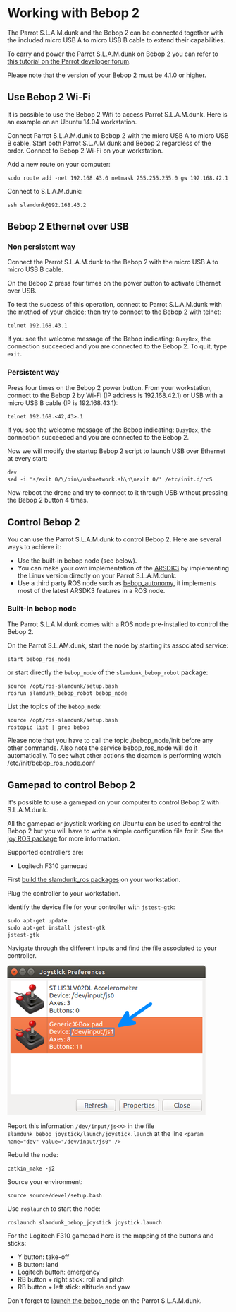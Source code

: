# Working with Bebop 2

The Parrot S.L.A.M.dunk and the Bebop 2 can be connected together
with the included micro USB A to micro USB B cable to extend their capabilities.

To carry and power the Parrot S.L.A.M.dunk on Bebop 2 you can refer to
[this tutorial on the Parrot developer forum](http://forum.developer.parrot.com/t/tuto-modify-your-bebop-2-to-carry-and-power-your-s-l-a-m-dunk/4725).

<aside class="notice">
Please note that the version of your Bebop 2 must be 4.1.0 or higher.
</aside>

## Use Bebop 2 Wi-Fi

It is possible to use the Bebop 2 Wifi to access Parrot S.L.A.M.dunk.
Here is an example on an Ubuntu 14.04 workstation.

Connect Parrot S.L.A.M.dunk to Bebop 2 with the micro USB A to micro USB B cable.
Start both Parrot S.L.A.M.dunk and Bebop 2 regardless of the order.
Connect to Bebop 2 Wi-Fi on your workstation.

Add a new route on your computer:

    sudo route add -net 192.168.43.0 netmask 255.255.255.0 gw 192.168.42.1

Connect to S.L.A.M.dunk:

    ssh slamdunk@192.168.43.2

## Bebop 2 Ethernet over USB

### Non persistent way

Connect the Parrot S.L.A.M.dunk to the Bebop 2 with
the micro USB A to micro USB B cable.

On the Bebop 2 press four times on the power button 
to activate Ethernet over USB.

To test the success of this operation, connect to Parrot S.L.A.M.dunk with the
method of your [choice](#network-setup);
then try to connect to the Bebop 2 with telnet:

    telnet 192.168.43.1

If you see the welcome message of the Bebop indicating: `BusyBox`,
the connection succeeded and you are connected to the Bebop 2. 
To quit, type `exit`.

### Persistent way

Press four times on the Bebop 2 power button.
From your workstation, connect to
the Bebop 2 by Wi-Fi (IP address is 192.168.42.1)
or USB with a micro USB B cable (IP is 192.168.43.1):

    telnet 192.168.<42,43>.1

If you see the welcome message of the Bebop indicating: `BusyBox`,
the connection succeeded and you are connected to the Bebop 2.

Now we will modify the startup Bebop 2 script
to launch USB over Ethernet at every start:

    dev
    sed -i 's/exit 0/\/bin\/usbnetwork.sh\n\nexit 0/' /etc/init.d/rcS

Now reboot the drone and try to connect to it through USB without pressing
the Bebop 2 button 4 times.

## Control Bebop 2

You can use the Parrot S.L.A.M.dunk to control Bebop 2.
Here are several ways to achieve it:

 - Use the built-in bebop node (see below).
 - You can make your own implementation of the
[ARSDK3](http://developer.parrot.com/docs/SDK3/)
by implementing the Linux version directly on your Parrot S.L.A.M.dunk.
 - Use a third party ROS node such as [bebop_autonomy](http://bebop-autonomy.readthedocs.io),
it implements most of the latest ARSDK3 features in a ROS node.

### Built-in bebop node

The Parrot S.L.A.M.dunk comes with a ROS node pre-installed
to control the Bebop 2.

On the Parrot S.L.AM.dunk, start the node by starting its associated service:

    start bebop_ros_node

or start directly the `bebop_node` of the `slamdunk_bebop_robot` package:

    source /opt/ros-slamdunk/setup.bash
    rosrun slamdunk_bebop_robot bebop_node

List the topics of the `bebop_node`:

    source /opt/ros-slamdunk/setup.bash
    rostopic list | grep bebop

<aside class="notice">
Please note that you have to call the topic /bebop_node/init before any
other commands. Also note the service bebop_ros_node will do it automatically.
To see what other actions the deamon is performing watch /etc/init/bebop_ros_node.conf
</aside>

## Gamepad to control Bebop 2

It's possible to use a gamepad on your computer to control
Bebop 2 with S.L.A.M.dunk.

All the gamepad or joystick working on Ubuntu can be used to control the Bebop 2
but you will have to write a simple configuration file for it. 
See the [joy ROS package](http://wiki.ros.org/joy) for more information.

Supported controllers are:

  - Logitech F310 gamepad

First [build the slamdunk_ros packages](#the-slamdunk_ros-packages)
on your workstation.

Plug the controller to your workstation.

Identify the device file for your controller with `jstest-gtk`:

    sudo apt-get update
    sudo apt-get install jstest-gtk
    jstest-gtk

Navigate through the different inputs and find the file associated
to your controller.

![jstest-gtk screenshot with an arrow on the file](../images/screenshot_jstest-gtk_arrow.png "jstest-gtk screenshot")

Report this information `/dev/input/js<X>` in the file
`slamdunk_bebop_joystick/launch/joystick.launch`
at the line `<param name="dev" value="/dev/input/js0" />`

Rebuild the node:

    catkin_make -j2

Source your environment:

    source source/devel/setup.bash

Use `roslaunch` to start the node:

    roslaunch slamdunk_bebop_joystick joystick.launch

For the Logitech F310 gamepad here is the mapping of the buttons and sticks:

  - Y button: take-off
  - B button: land
  - Logitech button: emergency
  - RB button + right stick: roll and pitch
  - RB button + left stick: altitude and yaw

Don't forget to [launch the bebop_node](#built-in-bebop-node)
on the Parrot S.L.A.M.dunk.
